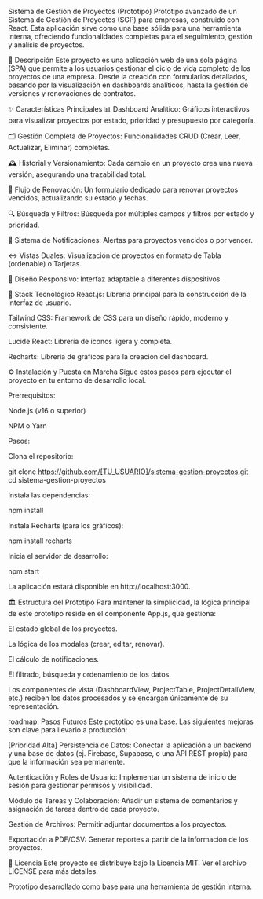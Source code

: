 Sistema de Gestión de Proyectos (Prototipo)
Prototipo avanzado de un Sistema de Gestión de Proyectos (SGP) para empresas, construido con React. Esta aplicación sirve como una base sólida para una herramienta interna, ofreciendo funcionalidades completas para el seguimiento, gestión y análisis de proyectos.

📜 Descripción
Este proyecto es una aplicación web de una sola página (SPA) que permite a los usuarios gestionar el ciclo de vida completo de los proyectos de una empresa. Desde la creación con formularios detallados, pasando por la visualización en dashboards analíticos, hasta la gestión de versiones y renovaciones de contratos.

✨ Características Principales
📊 Dashboard Analítico: Gráficos interactivos para visualizar proyectos por estado, prioridad y presupuesto por categoría.

🗂️ Gestión Completa de Proyectos: Funcionalidades CRUD (Crear, Leer, Actualizar, Eliminar) completas.

🕰️ Historial y Versionamiento: Cada cambio en un proyecto crea una nueva versión, asegurando una trazabilidad total.

🔄 Flujo de Renovación: Un formulario dedicado para renovar proyectos vencidos, actualizando su estado y fechas.

🔍 Búsqueda y Filtros: Búsqueda por múltiples campos y filtros por estado y prioridad.

🔔 Sistema de Notificaciones: Alertas para proyectos vencidos o por vencer.

↔️ Vistas Duales: Visualización de proyectos en formato de Tabla (ordenable) o Tarjetas.

📱 Diseño Responsivo: Interfaz adaptable a diferentes dispositivos.

🚀 Stack Tecnológico
React.js: Librería principal para la construcción de la interfaz de usuario.

Tailwind CSS: Framework de CSS para un diseño rápido, moderno y consistente.

Lucide React: Librería de iconos ligera y completa.

Recharts: Librería de gráficos para la creación del dashboard.

⚙️ Instalación y Puesta en Marcha
Sigue estos pasos para ejecutar el proyecto en tu entorno de desarrollo local.

Prerrequisitos:

Node.js (v16 o superior)

NPM o Yarn

Pasos:

Clona el repositorio:

git clone https://github.com/[TU_USUARIO]/sistema-gestion-proyectos.git
cd sistema-gestion-proyectos

Instala las dependencias:

npm install

Instala Recharts (para los gráficos):

npm install recharts

Inicia el servidor de desarrollo:

npm start

La aplicación estará disponible en http://localhost:3000.

🏛️ Estructura del Prototipo
Para mantener la simplicidad, la lógica principal de este prototipo reside en el componente App.js, que gestiona:

El estado global de los proyectos.

La lógica de los modales (crear, editar, renovar).

El cálculo de notificaciones.

El filtrado, búsqueda y ordenamiento de los datos.

Los componentes de vista (DashboardView, ProjectTable, ProjectDetailView, etc.) reciben los datos procesados y se encargan únicamente de su representación.

roadmap: Pasos Futuros
Este prototipo es una base. Las siguientes mejoras son clave para llevarlo a producción:

[Prioridad Alta] Persistencia de Datos: Conectar la aplicación a un backend y una base de datos (ej. Firebase, Supabase, o una API REST propia) para que la información sea permanente.

Autenticación y Roles de Usuario: Implementar un sistema de inicio de sesión para gestionar permisos y visibilidad.

Módulo de Tareas y Colaboración: Añadir un sistema de comentarios y asignación de tareas dentro de cada proyecto.

Gestión de Archivos: Permitir adjuntar documentos a los proyectos.

Exportación a PDF/CSV: Generar reportes a partir de la información de los proyectos.

📄 Licencia
Este proyecto se distribuye bajo la Licencia MIT. Ver el archivo LICENSE para más detalles.

Prototipo desarrollado como base para una herramienta de gestión interna.
